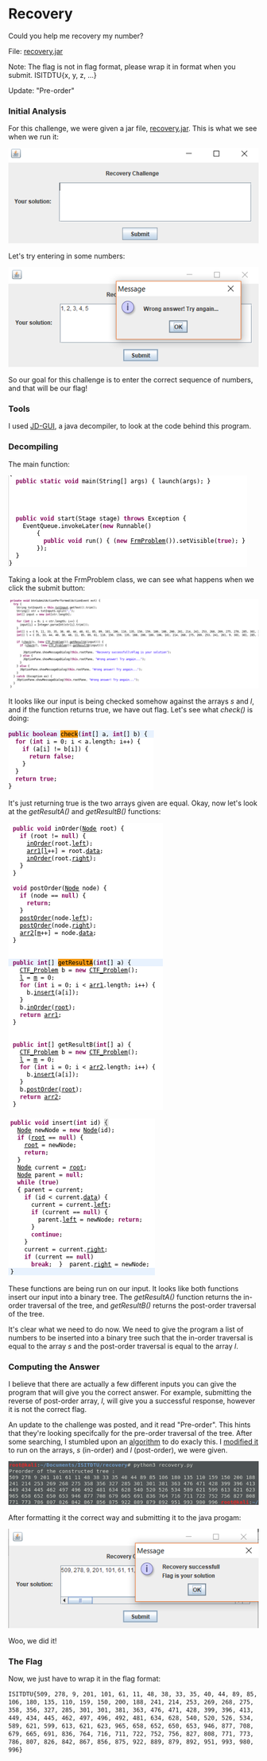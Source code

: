 # Recovery
Could you help me recovery my number?

File: [recovery.jar](recovery.jar)

Note: The flag is not in flag format, please wrap it in format when you submit. ISITDTU{x, y, z, ...}

Update: "Pre-order"


### Initial Analysis
For this challenge, we were given a jar file, [recovery.jar](recovery.jar). This is what we see when we run it:

![1](1.png)

Let's try entering in some numbers:

![2](2.png)

So our goal for this challenge is to enter the correct sequence of numbers, and that will be our flag!


### Tools
I used [JD-GUI](https://github.com/java-decompiler/jd-gui), a java decompiler, to look at the code behind this program. 


### Decompiling
The main function:

![3](3.png)

Taking a look at the FrmProblem class, we can see what happens when we click the submit button:

![4](4.png)

It looks like our input is being checked somehow against the arrays *s* and *l*, and if the function returns true, we have out flag.
Let's see what *check()* is doing:

![5](5.png)

It's just returning true is the two arrays given are equal. Okay, now let's look at the *getResultA()* and *getResultB()* functions:

![6](6.png)

![7](7.png)

These functions are being run on our input. It looks like both functions insert our input into a binary tree. The *getResultA()* function returns the in-order traversal of the tree, and *getResultB()* returns the post-order traversal of the tree.

It's clear what we need to do now. We need to give the program a list of numbers to be inserted into a binary tree such that the in-order traversal is equal to the array *s* and the post-order traversal is equal to the array *l*.


### Computing the Answer
I believe that there are actually a few different inputs you can give the program that will give you the correct answer. For example, submitting the reverse of post-order array, *l*, will give you a successful response, however it is not the correct flag.

An update to the challenge was posted, and it read "Pre-order". This hints that they're looking specifcally for the pre-order traversal of the tree. After some searching, I stumbled upon an [algorithm](https://www.geeksforgeeks.org/construct-a-binary-tree-from-postorder-and-inorder/) to do exacly this. I [modified it](script.py) to run on the arrays, *s* (in-order) and *l* (post-order), we were given.

![8](8.png)

After formatting it the correct way and submitting it to the java progam:

![9](9.png)

Woo, we did it!

### The Flag
Now, we just have to wrap it in the flag format:
```
ISITDTU{509, 278, 9, 201, 101, 61, 11, 48, 38, 33, 35, 40, 44, 89, 85, 106, 180, 135, 110, 159, 150, 200, 188, 241, 214, 253, 269, 268, 275, 358, 356, 327, 285, 301, 301, 381, 363, 476, 471, 428, 399, 396, 413, 449, 434, 445, 462, 497, 496, 492, 481, 634, 628, 540, 520, 526, 534, 589, 621, 599, 613, 621, 623, 965, 658, 652, 650, 653, 946, 877, 708, 679, 665, 691, 836, 764, 716, 711, 722, 752, 756, 827, 808, 771, 773, 786, 807, 826, 842, 867, 856, 875, 922, 889, 879, 892, 951, 993, 980, 996}
```

